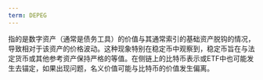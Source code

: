 ```yaml
---
term: DEPEG
---
```


指的是数字资产（通常是债务工具）的价值与其通常索引的基础资产脱钩的情况，导致相对于该资产的价格波动。这种现象特别在稳定币中观察到，稳定币旨在与法定货币或其他参考资产保持严格的等值。在侧链上的比特币表示或ETF中也可能发生去锚定，如果出现问题，名义价值可能与比特币的价值发生偏离。